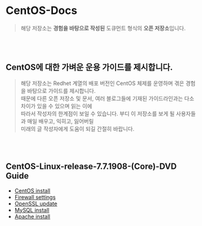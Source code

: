 # CentOS-Docs
> 해당 저장소는 **경험을 바탕으로 작성된** 도큐먼트 형식의 **오픈 저장소**입니다.  

<br/>
<br/>

## CentOS에 대한 가벼운 운용 가이드를 제시합니다.
> 해당 저장소는 Redhet 계열의 배포 버전인 CentOS 체제를 운영하며 겪은 경험을 바탕으로 가이드를 제시합니다.  
때문에 다른 오픈 저장소 및 문서, 여러 블로그들에 기재된 가이드라인과는 다소 차이가 있을 수 있으며 읽는 이에  
따라서 작성자의 한계점이 보일 수 있습니다. 부디 이 저장소를 보게 될 사용자들과 매일 배우고, 익히고, 잃어버릴  
미래의 글 작성자에게 도움이 되길 간절히 바랍니다.  

<br/>
<br/>

## CentOS-Linux-release-7.7.1908-(Core)-DVD Guide
- [CentOS install](https://github.com/ionio-dev/Dev-Docs/blob/master/OperatingSystem/Linux/Redhet/CentOS/Installation_Guide.md)
- [Firewall settings](https://github.com/ionio-dev/Dev-Docs/blob/master/CentOS-Linux-release-7.7.1908-(Core)-DVD/guide/preferences/firewall_settings.md)
- [OpenSSL update](https://github.com/ionio-dev/Dev-Docs/blob/master/CentOS-Linux-release-7.7.1908-(Core)-DVD/guide/preferences/openssl_settings.md)
- [MySQL install](https://github.com/ionio-dev/Dev-Docs/blob/master/CentOS-Linux-release-7.7.1908-(Core)-DVD/guide/mysql_installation.md)
- [Apache install](https://github.com/ionio-dev/Dev-Docs/blob/master/CentOS-Linux-release-7.7.1908-(Core)-DVD/guide/apache_installation.md)

<br/>
